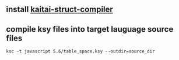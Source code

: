 
## install [kaitai-struct-compiler](kaitai-struct-compiler)


## compile ksy files into target lauguage source files
```shell
ksc -t javascript 5.6/table_space.ksy --outdir=source_dir
```   
